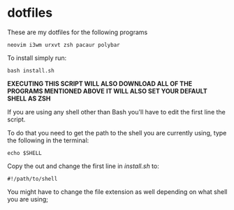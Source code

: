 # dotfiles

These are my dotfiles for the following programs

<code>neovim i3wm urxvt zsh pacaur polybar</code>

To install simply run:

<code>bash install.sh</code>

<strong>EXECUTING THIS SCRIPT WILL ALSO DOWNLOAD ALL OF THE PROGRAMS MENTIONED ABOVE</strong>
<strong>IT WILL ALSO SET YOUR DEFAULT SHELL AS ZSH</strong>

If you are using any shell other than Bash you'll have to edit the first line the script.

To do that you need to get the path to the shell you are currently using, type the following in the terminal:

<code>echo $SHELL</code>

Copy the out and change the first line in <em>install.sh</em> to:

<code>#!/path/to/shell</code>

You might have to change the file extension as well depending on what shell you are using;

